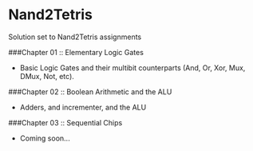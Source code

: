 # Nand2Tetris
Solution set to Nand2Tetris assignments

###Chapter 01 :: Elementary Logic Gates
- Basic Logic Gates and their multibit counterparts (And, Or, Xor, Mux, DMux, Not, etc).

###Chapter 02 :: Boolean Arithmetic and the ALU
- Adders, and incrementer, and the ALU  

###Chapter 03 :: Sequential Chips
- Coming soon...
